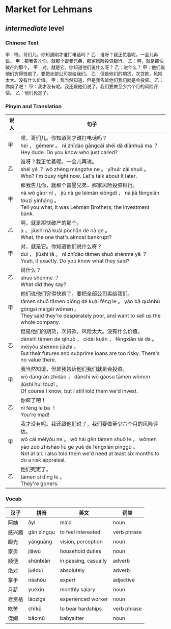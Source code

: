 # Market for Lehmans
## *intermediate* level

### Chinese Text
甲：嘿，哥们儿。你知道刚才谁打电话吗？
乙：谁呀？我正忙着呢。一会儿再说。
甲：那我告儿你，就那个雷曼兄弟，那家风险投资银行。
乙：啊，就是那快破产的那个。
甲：对，就是它。你知道他们说什么呀？
乙：说什么？
甲：他们说他们穷得快疯了。要把全部公司卖给我们。
乙：但是他们的期货，次贷款，风险太大。没有什么价值。
甲：我当然知道，但是我告诉他们我们就是会投资。
乙：你疯了吧！
甲：我才没有呢。我还跟他们说了，我们要做至少六个月的风险评估。
乙：他们死定了。

### Pinyin and Translation
|说人|句子|
|----|----|
|甲|嘿，哥们儿。你知道刚才谁打电话吗？<br />hei ， gēmenr 。 nǐ zhīdào gāngcái shéi dǎ diànhuà ma ？<br />Hey dude. Do you know who just called?|
|乙|谁呀？我正忙着呢。一会儿再说。<br />shéi yā ？ wǒ zhèng mángzhe ne 。 yīhuìr zài shuō 。<br />Who? I'm busy right now. Let's talk about it later.|
|甲|那我告儿你，就那个雷曼兄弟，那家风险投资银行。<br />nà wǒ gàor nǐ ， jiù nà ge léimàn xiōngdì ， nà jiā fēngxiǎn tóuzī yínháng 。<br />Tell you what, it was Lehman Brothers, the investment bank.|
|乙|啊，就是那快破产的那个。<br />a ， jiùshì nà kuài pòchǎn de nà ge 。<br />What, the one that's almost bankrupt?|
|甲|对，就是它。你知道他们说什么呀？<br />duì ， jiùshì tā 。 nǐ zhīdào tāmen shuō shénme yā ？<br />Yeah, it exactly. Do you know what they said?|
|乙|说什么？<br />shuō shénme ？<br />What did they say?|
|甲|他们说他们穷得快疯了。要把全部公司卖给我们。<br />tāmen shuō tāmen qióng dé kuài fēng le 。 yào bǎ quánbù gōngsī màigěi wǒmen 。<br />They said they're desperately poor, and want to sell us the whole company.|
|乙|但是他们的期货，次贷款，风险太大。没有什么价值。<br />dànshì tāmen de qīhuò ， cìdài kuǎn ， fēngxiǎn tài dà 。 méiyǒu shénme jiàzhí 。<br />But their futures and subprime loans are too risky. There's no value there.|
|甲|我当然知道，但是我告诉他们我们就是会投资。<br />wǒ dāngrán zhīdào ， dànshì wǒ gàosu tāmen wǒmen jiùshì huì tóuzī 。<br />Of course I know, but I still told them we'd invest.|
|乙|你疯了吧！<br />nǐ fēng le ba ！<br />You're mad!|
|甲|我才没有呢。我还跟他们说了，我们要做至少六个月的风险评估。<br />wǒ cái méiyǒu ne 。 wǒ hái gēn tāmen shuō le ， wǒmen yào zuò zhìshǎo liù ge yuè de fēngxiǎn pínggū 。<br />Not at all. I also told them we'd need at least six months to do a risk appraisal.|
|乙|他们死定了。<br />tāmen sǐ dìng le 。<br />They're goners.|
### Vocab
|汉子|拼音|英文|词类|
|----|----|----|----|
|阿姨|āyí|maid|noun|
|感兴趣|gǎn xìngqu|to feel interested|verb phrase|
|眼光|yǎnguāng|vision, perception|noun|
|家务|jiāwù|household duties|noun|
|顺便|shùnbiàn|in passing, casually|adverb|
|绝对|juéduì|absolutely|adverb|
|拿手|náshǒu|expert|adjective|
|月薪|yuèxīn|monthly salary|noun|
|老资格|lǎozīgé|experienced worker|noun|
|吃苦|chīkǔ|to bear hardships|verb phrase|
|保姆|bǎomǔ|babysitter|noun|